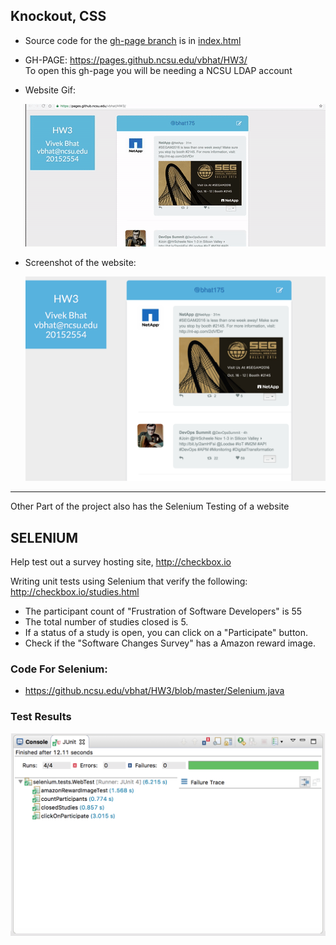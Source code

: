 ## Knockout, CSS

* Source code for the [gh-page branch](https://github.ncsu.edu/vbhat/HW3/tree/gh-pages) is in [index.html](https://github.ncsu.edu/vbhat/HW3/blob/gh-pages/index.html)

* GH-PAGE: https://pages.github.ncsu.edu/vbhat/HW3/  
  To open this gh-page you will be needing a NCSU LDAP account

* Website Gif:

  ![TWITTER Gif](https://github.com/VivekBhat/MockTwitter/blob/master/Resources/web.gif?raw=true)

* Screenshot of the website:

  ![Screenshot](https://github.com/VivekBhat/MockTwitter/blob/master/Resources/Screen%20Shot.png?raw=true)

<hr>
Other Part of the project also has the Selenium Testing of a website

## SELENIUM

Help test out a survey hosting site, http://checkbox.io

Writing unit tests using Selenium that verify the following:
http://checkbox.io/studies.html

* The participant count of "Frustration of Software Developers" is 55
* The total number of studies closed is 5.
* If a status of a study is open, you can click on a "Participate" button.
* Check if the "Software Changes Survey" has a Amazon reward image.

### Code For Selenium: 

* https://github.ncsu.edu/vbhat/HW3/blob/master/Selenium.java

### Test Results

![test_result](https://github.com/VivekBhat/MockTwitter/blob/master/Resources/TestResult.png?raw=true)
